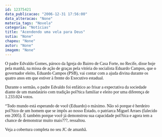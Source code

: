```yaml
---
id: 12375421
data_publicacao: "2006-12-31 17:56:00"
data_alteracao: "None"
materia_tags: "Novela"
categoria: "Notícias"
title: "Acendendo uma vela para Deus"
sutia: "None"
chapeu: "None"
autor: "None"
imagem: "None"
---
```

<p><P><FONT face=Verdana>O&nbsp;padre Edvaldo Gomes, pároco da Igreja do Bairro de Casa Forte, no Recife, disse hoje pela manhã, na missa de ação de graças pela vitória do socialista Eduardo Campos, que o governador eleito, Eduardo Campos (PSB), vai contar com a ajuda divina durante os quatro anos em que estiver à frente do Executivo estadual.</FONT></P></p>
<p><P><FONT face=Verdana>Durante o sermão, o padre Edvaldo foi enfático ao frisar a expectativa da sociedade diante de um mandatário com tradição pol?tica familiar e eleito por uma diferença de 1.233.024 votos. </FONT></P></p>
<p><P><FONT face=Verdana>“Todo mundo está esperando de você (Eduardo) o máximo. Não só porque é herdeiro pol?tico de um homem que se impôs ao nosso Estado, o patriarca Miguel Arraes (falecido em 2005). É também porque você já demonstrou sua capacidade pol?tica e agora tem a chance de demonstrar muito mais???, ressaltou.</FONT></P></p>
<p><P><FONT face=Verdana>Veja a cobertura completa no seu JC de amanhã.</FONT></P> </p>
